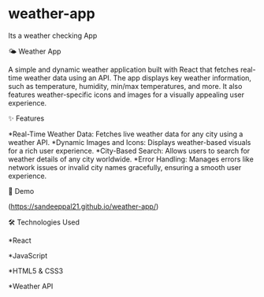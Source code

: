 # weather-app
Its a weather checking App

🌤 Weather App


A simple and dynamic weather application built with React that fetches real-time weather data using an API. The app displays key weather information, such as temperature, humidity, min/max temperatures, and more. It also features weather-specific icons and images for a visually appealing user experience.


✨ Features


 *Real-Time Weather Data: Fetches live weather data for any city using a weather API.
 *Dynamic Images and Icons: Displays weather-based visuals for a rich user experience.
 *City-Based Search: Allows users to search for weather details of any city worldwide.
 *Error Handling: Manages errors like network issues or invalid city names gracefully, ensuring a smooth user experience.


🚀 Demo


(https://sandeeppal21.github.io/weather-app/)


🛠️ Technologies Used


 *React

 
 *JavaScript

 
 *HTML5 & CSS3

 
 *Weather API
